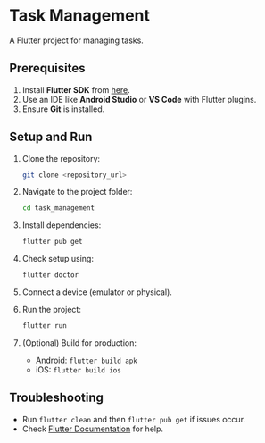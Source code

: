 
# Task Management

A Flutter project for managing tasks.

## Prerequisites

1. Install **Flutter SDK** from [here](https://docs.flutter.dev/get-started/install).
2. Use an IDE like **Android Studio** or **VS Code** with Flutter plugins.
3. Ensure **Git** is installed.

## Setup and Run

1. Clone the repository:
   ```bash
   git clone <repository_url>
   ```

2. Navigate to the project folder:
   ```bash
   cd task_management
   ```

3. Install dependencies:
   ```bash
   flutter pub get
   ```

4. Check setup using:
   ```bash
   flutter doctor
   ```

5. Connect a device (emulator or physical).

6. Run the project:
   ```bash
   flutter run
   ```

7. (Optional) Build for production:
   - Android: `flutter build apk`
   - iOS: `flutter build ios`

## Troubleshooting

- Run `flutter clean` and then `flutter pub get` if issues occur.
- Check [Flutter Documentation](https://docs.flutter.dev/) for help.
